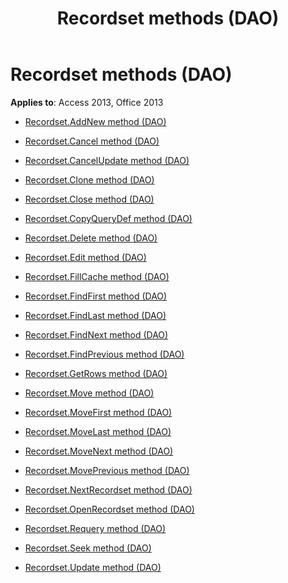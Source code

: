 ﻿---
title: Recordset methods (DAO)
TOCTitle: Methods
ms:assetid: 8b713eda-b076-4190-b2f5-ff1ce522e2bf
ms:mtpsurl: https://msdn.microsoft.com/library/Dn125237(v=office.15)
ms:contentKeyID: 52073361
ms.date: 09/18/2015
mtps_version: v=office.15
---

# Recordset methods (DAO)


**Applies to**: Access 2013, Office 2013



  - [Recordset.AddNew method (DAO)](recordset-addnew-method-dao.md)

  - [Recordset.Cancel method (DAO)](recordset-cancel-method-dao.md)

  - [Recordset.CancelUpdate method (DAO)](recordset-cancelupdate-method-dao.md)

  - [Recordset.Clone method (DAO)](recordset-clone-method-dao.md)

  - [Recordset.Close method (DAO)](recordset-close-method-dao.md)

  - [Recordset.CopyQueryDef method (DAO)](recordset-copyquerydef-method-dao.md)

  - [Recordset.Delete method (DAO)](recordset-delete-method-dao.md)

  - [Recordset.Edit method (DAO)](recordset-edit-method-dao.md)

  - [Recordset.FillCache method (DAO)](recordset-fillcache-method-dao.md)

  - [Recordset.FindFirst method (DAO)](recordset-findfirst-method-dao.md)

  - [Recordset.FindLast method (DAO)](recordset-findlast-method-dao.md)

  - [Recordset.FindNext method (DAO)](recordset-findnext-method-dao.md)

  - [Recordset.FindPrevious method (DAO)](recordset-findprevious-method-dao.md)

  - [Recordset.GetRows method (DAO)](recordset-getrows-method-dao.md)

  - [Recordset.Move method (DAO)](recordset-move-method-dao.md)

  - [Recordset.MoveFirst method (DAO)](recordset-movefirst-method-dao.md)

  - [Recordset.MoveLast method (DAO)](recordset-movelast-method-dao.md)

  - [Recordset.MoveNext method (DAO)](recordset-movenext-method-dao.md)

  - [Recordset.MovePrevious method (DAO)](recordset-moveprevious-method-dao.md)

  - [Recordset.NextRecordset method (DAO)](recordset-nextrecordset-method-dao.md)

  - [Recordset.OpenRecordset method (DAO)](recordset-openrecordset-method-dao.md)

  - [Recordset.Requery method (DAO)](recordset-requery-method-dao.md)

  - [Recordset.Seek method (DAO)](recordset-seek-method-dao.md)

  - [Recordset.Update method (DAO)](recordset-update-method-dao.md)

